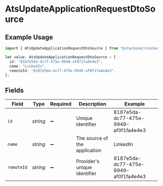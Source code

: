 # AtsUpdateApplicationRequestDtoSource

## Example Usage

```typescript
import { AtsUpdateApplicationRequestDtoSource } from "@stackone/stackone-client-ts/sdk/models/shared";

let value: AtsUpdateApplicationRequestDtoSource = {
  id: "8187e5da-dc77-475e-9949-af0f1fa4e4e3",
  name: "LinkedIn",
  remoteId: "8187e5da-dc77-475e-9949-af0f1fa4e4e3",
};
```

## Fields

| Field                                | Type                                 | Required                             | Description                          | Example                              |
| ------------------------------------ | ------------------------------------ | ------------------------------------ | ------------------------------------ | ------------------------------------ |
| `id`                                 | *string*                             | :heavy_minus_sign:                   | Unique identifier                    | 8187e5da-dc77-475e-9949-af0f1fa4e4e3 |
| `name`                               | *string*                             | :heavy_minus_sign:                   | The source of the application        | LinkedIn                             |
| `remoteId`                           | *string*                             | :heavy_minus_sign:                   | Provider's unique identifier         | 8187e5da-dc77-475e-9949-af0f1fa4e4e3 |